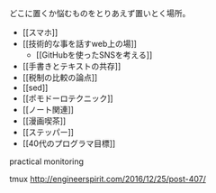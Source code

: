 どこに置くか悩むものをとりあえず置いとく場所。

- [[スマホ]]
- [[技術的な事を話すweb上の場]]
  - [[GitHubを使ったSNSを考える]]
- [[手書きとテキストの共存]]
- [[税制の比較の論点]]
- [[sed]]
- [[ポモドーロテクニック]]
- [[ノート関連]]
- [[漫画喫茶]]
- [[ステッパー]]
- [[40代のプログラマ目標]]


practical monitoring

tmux
http://engineerspirit.com/2016/12/25/post-407/

